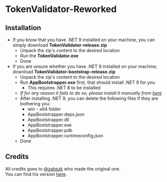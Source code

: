 # TokenValidator-Reworked

## Installation
   - If you know that you have .NET 9 installed on your machine, you can simply download **TokenValidator-release.zip**
        - Unpack the zip's content to the desired location
        - Run the **TokenValidator.exe**
        - Done
   - If you are unsure whether you have .NET 9 installed on your machine, download **TokenValidator-bootstrap-release.zip**
      - Unpack the zip's content to the desired location    
      - Run **AppBootstrapper.exe** first, that should install .NET 9 for you
         - This requires .NET 8 to be installed
      - *If for any reason it fails to do so, please install it manually from [here](https://dotnet.microsoft.com/en-us/download/dotnet/thank-you/sdk-9.0.200-windows-x64-installer)*
      - After installing .NET 9, you can delete the following files if they are bothering you:
         - win - x64 folder
         - AppBootstrapper.deps.json
         - AppBootstrapper.dll
         - AppBootstrapper.exe
         - AppBootstrapper.pdb
         - AppBootstrapper.runtimeconfig.json
       - Done    

## Credits

All credits goes to [@zabszk](https://github.com/zabszk) who made the original one.  
You can find his version [here](https://github.com/zabszk/SCPSL-Token-Validator).

